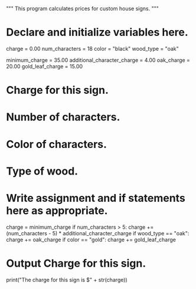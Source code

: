 """
This program calculates prices for custom house signs.
"""

# Declare and initialize variables here.
charge = 0.00
num_characters = 18
color = "black"
wood_type = "oak"

minimum_charge = 35.00
additional_character_charge = 4.00
oak_charge = 20.00
gold_leaf_charge = 15.00

# Charge for this sign.
# Number of characters.
# Color of characters.
# Type of wood.

# Write assignment and if statements here as appropriate.
charge = minimum_charge
if num_characters > 5:
    charge += (num_characters - 5) * additional_character_charge
if wood_type == "oak":
    charge += oak_charge
if color == "gold":
    charge += gold_leaf_charge
      

# Output Charge for this sign.
print("The charge for this sign is $" + str(charge))
